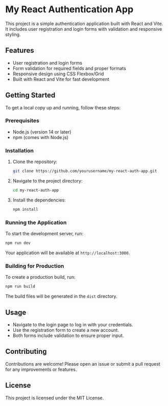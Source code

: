 # My React Authentication App

This project is a simple authentication application built with React and Vite. It includes user registration and login forms with validation and responsive styling.

## Features

- User registration and login forms
- Form validation for required fields and proper formats
- Responsive design using CSS Flexbox/Grid
- Built with React and Vite for fast development

## Getting Started

To get a local copy up and running, follow these steps:

### Prerequisites

- Node.js (version 14 or later)
- npm (comes with Node.js)

### Installation

1. Clone the repository:
   ```bash
   git clone https://github.com/yourusername/my-react-auth-app.git
   ```

2. Navigate to the project directory:
   ```bash
   cd my-react-auth-app
   ```

3. Install the dependencies:
   ```bash
   npm install
   ```

### Running the Application

To start the development server, run:
```bash
npm run dev
```

Your application will be available at `http://localhost:3000`.

### Building for Production

To create a production build, run:
```bash
npm run build
```

The build files will be generated in the `dist` directory.

## Usage

- Navigate to the login page to log in with your credentials.
- Use the registration form to create a new account.
- Both forms include validation to ensure proper input.

## Contributing

Contributions are welcome! Please open an issue or submit a pull request for any improvements or features.

## License

This project is licensed under the MIT License.